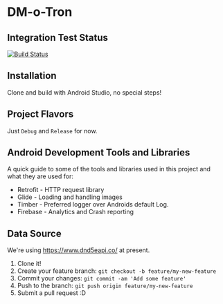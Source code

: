 # DM-o-Tron

## Integration Test Status
[![Build Status](https://app.bitrise.io/app/6503ce1a7598f21a/status.svg?token=cbNme3TYZwK_VZObVpq8EQ)](https://app.bitrise.io/app/6503ce1a7598f21a)

## Installation
Clone and build with Android Studio, no special steps!

## Project Flavors
Just `Debug` and `Release` for now.

## Android Development Tools and Libraries
A quick guide to some of the tools and libraries used in this project and what they are used for:
* Retrofit - HTTP request library
* Glide - Loading and handling images
* Timber - Preferred logger over Androids default Log.
* Firebase - Analytics and Crash reporting

## Data Source
We're using https://www.dnd5eapi.co/ at present.

1. Clone it!
2. Create your feature branch: `git checkout -b feature/my-new-feature`
3. Commit your changes: `git commit -am 'Add some feature'`
4. Push to the branch: `git push origin feature/my-new-feature`
5. Submit a pull request :D
